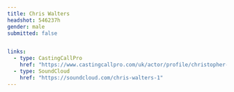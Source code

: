 ```yaml
---
title: Chris Walters
headshot: 546237h
gender: male
submitted: false


links:
  - type: CastingCallPro
    href: "https://www.castingcallpro.com/uk/actor/profile/christopher-walters-1"
  - type: SoundCloud
    href: "https://soundcloud.com/chris-walters-1"
---
```

